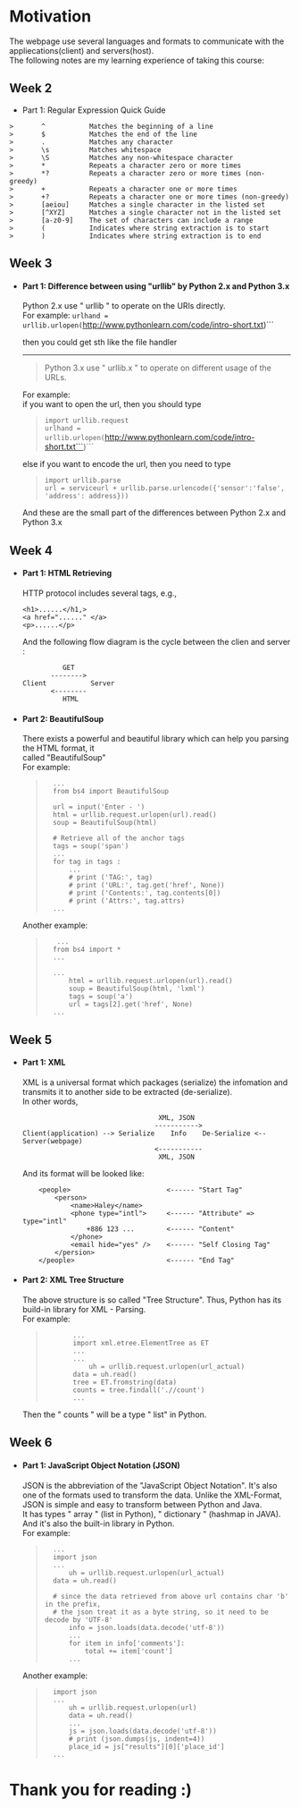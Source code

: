 # Motivation

The webpage use several languages and formats to communicate with the appliecations(client) and servers(host).  
The following notes are my learning experience of taking this course:
## Week 2
  -  Part 1: Regular Expression Quick Guide

    >       ^	        Matches the beginning of a line
    >    	$	        Matches the end of the line
    >    	.           Matches any character
    >    	\s	        Matches whitespace
    >    	\S          Matches any non-whitespace character
    >    	*           Repeats a character zero or more times
    >   	*?	        Repeats a character zero or more times (non-greedy)
    >    	+	        Repeats a character one or more times
    >    	+?	        Repeats a character one or more times (non-greedy)
    >    	[aeiou] 	Matches a single character in the listed set
    >    	[^XYZ]      Matches a single character not in the listed set
    >    	[a-z0-9]    The set of characters can include a range
    >    	(   	    Indicates where string extraction is to start
    >    	)	        Indicates where string extraction is to end
    
## Week 3
  - #### Part 1: Difference between using "urllib" by Python 2.x and Python 3.x
    Python 2.x use " urllib " to operate on the URls directly.  
    For example:
    ```urlhand = urllib.urlopen(```http://www.pythonlearn.com/code/intro-short.txt)```
    
     then you could get sth like the file handler
    
    ---
    
    > Python 3.x use " urllib.x " to operate on different usage of the URLs.

    For example:  
    if you want to open the url, then you should type
    > ``` import urllib.request ```  
    > ```urlhand = urllib.urlopen(```http://www.pythonlearn.com/code/intro-short.txt```)```
    
    else if you want to encode the url, then you need to type
    > ``` import urllib.parse ```  
    > ```url = serviceurl + urllib.parse.urlencode({'sensor':'false', 'address': address}))```
	
	And these are the small part of the differences between Python 2.x and Python 3.x
## Week 4
  - #### Part 1: HTML Retrieving
    HTTP protocol includes several tags, e.g., 

        <h1>......</h1,>
        <a href="......" </a>
        <p>......</p>

    And the following flow diagram is the cycle between the clien and server :
    		  
    		      GET
               -------->
	    Client 			 Server
		       <--------
		          HTML
  - #### Part 2: BeautifulSoup
    There exists a powerful and beautiful library which can help you parsing the HTML format, it   
    called "BeautifulSoup"  
    For example:  
    > ```
    >   ...
	>	from bs4 import BeautifulSoup
    >
	>	url = input('Enter - ')
	>	html = urllib.request.urlopen(url).read()
	>	soup = BeautifulSoup(html)
    >
	>	# Retrieve all of the anchor tags
	>	tags = soup('span')
	>	...
	>	for tag in tags :
	>	    ...
	>	    # print ('TAG:', tag)
	>	    # print ('URL:', tag.get('href', None))
	>	    # print ('Contents:', tag.contents[0])
	>	    # print ('Attrs:', tag.attrs)
	>	...
    > ```
    Another example:
    > ```
    >    ...
	>	from bs4 import *
	>	...
    >
	>	...
	>		html = urllib.request.urlopen(url).read()
	>		soup = BeautifulSoup(html, 'lxml')
	>		tags = soup('a')
	>		url = tags[2].get('href', None)
	>	...
    > ```

## Week 5
  - #### Part 1: XML
    XML is a universal format which packages (serialize) the infomation and transmits it to another     side to be extracted (de-serialize).  
		In other words,

    									  XML, JSON
										 ----------->
		Client(application)	--> Serialize	 Info 	 De-Serialize <-- Server(webpage)
										 <-----------
										  XML, JSON
	And its format will be looked like:
    ```
        <people>						<------ "Start Tag"
			<person>
				<name>Haley</name>
				<phone type="intl">		<------ "Attribute" => type="intl"
					+886 123 ...		<------ "Content"
				</phone>
				<email hide="yes" />	<------ "Self Closing Tag"
			</persion>
		</people>						<------ "End Tag"
	```
	
  - #### Part 2: XML Tree Structure
    The above structure is so called "Tree Structure". Thus, Python has its build-in library for XML - Parsing.  
    For example:
    >    ```
    >           ...
    >			import xml.etree.ElementTree as ET
    >			...
    >			...
    >				uh = urllib.request.urlopen(url_actual)
    >			data = uh.read()
    >			tree = ET.fromstring(data)
    >			counts = tree.findall('.//count')
    >			...
    >   ```
    Then the " counts " will be a type " list" in Python.

## Week 6

  - #### Part 1: JavaScript Object Notation (JSON)
    JSON is the abbreviation of the "JavaScript Object Notation". It's also one of the formats used to transform the data. Unlike the XML-Format, JSON is simple and easy to transform between Python and Java.  
    It has types " array " (list in Python), " dictionary " (hashmap in JAVA).  
	And it's also the built-in library in Python.  
    For example:
    > ``` 
    >   ...
    >	import json
    >	...
    >		uh = urllib.request.urlopen(url_actual)
    >	data = uh.read()
    >
    >	# since the data retrieved from above url contains char 'b' in the prefix,
    >	# the json treat it as a byte string, so it need to be decode by 'UTF-8'
    >		info = json.loads(data.decode('utf-8'))
    >		...
    >		for item in info['comments']:
    >		    total += item['count']
    >		...
    >   ```
    Another example:
	> ```...
	>	import json
	>	...
	>	    uh = urllib.request.urlopen(url)
	>	    data = uh.read()
	>	    ...
	>	    js = json.loads(data.decode('utf-8'))
	>	    # print (json.dumps(js, indent=4))
	>	    place_id = js["results"][0]['place_id']
	 >   ...
    > ```

# Thank you for reading :)